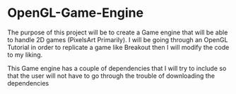 # OpenGL-Game-Engine
The purpose of this project will be to create a Game engine that will be able to handle 2D games (PixelsArt Primarily).
I will be going through an OpenGL Tutorial in order to replicate a game like Breakout then I will modify the code to my liking.

This Game engine has a couple of dependencies that I will try to include so that the user will not have to go through the trouble of downloading the dependencies
